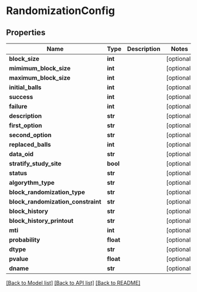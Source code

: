 # RandomizationConfig

## Properties
Name | Type | Description | Notes
------------ | ------------- | ------------- | -------------
**block_size** | **int** |  | [optional] 
**mimimum_block_size** | **int** |  | [optional] 
**maximum_block_size** | **int** |  | [optional] 
**initial_balls** | **int** |  | [optional] 
**success** | **int** |  | [optional] 
**failure** | **int** |  | [optional] 
**description** | **str** |  | [optional] 
**first_option** | **str** |  | [optional] 
**second_option** | **str** |  | [optional] 
**replaced_balls** | **int** |  | [optional] 
**data_oid** | **str** |  | [optional] 
**stratify_study_site** | **bool** |  | [optional] 
**status** | **str** |  | [optional] 
**algorythm_type** | **str** |  | [optional] 
**block_randomization_type** | **str** |  | [optional] 
**block_randomization_constraint** | **str** |  | [optional] 
**block_history** | **str** |  | [optional] 
**block_history_printout** | **str** |  | [optional] 
**mti** | **int** |  | [optional] 
**probability** | **float** |  | [optional] 
**dtype** | **str** |  | [optional] 
**pvalue** | **float** |  | [optional] 
**dname** | **str** |  | [optional] 

[[Back to Model list]](../README.md#documentation-for-models) [[Back to API list]](../README.md#documentation-for-api-endpoints) [[Back to README]](../README.md)


